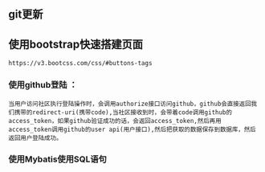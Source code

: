## git更新
## 使用bootstrap快速搭建页面
    https://v3.bootcss.com/css/#buttons-tags
### 使用github登陆 ：
    当用户访问社区执行登陆操作时，会调用authorize接口访问github，github会直接返回我们携带的redirect-uri(携带code),当社区接收到时，会带着code调用github的access_token，如果github验证成功的话，会返回access_token,然后再用access_token调用github的user api(用户接口),然后把获取的数据保存到数据库，然后返回用户登陆成功。
### 使用Mybatis使用SQL语句
    